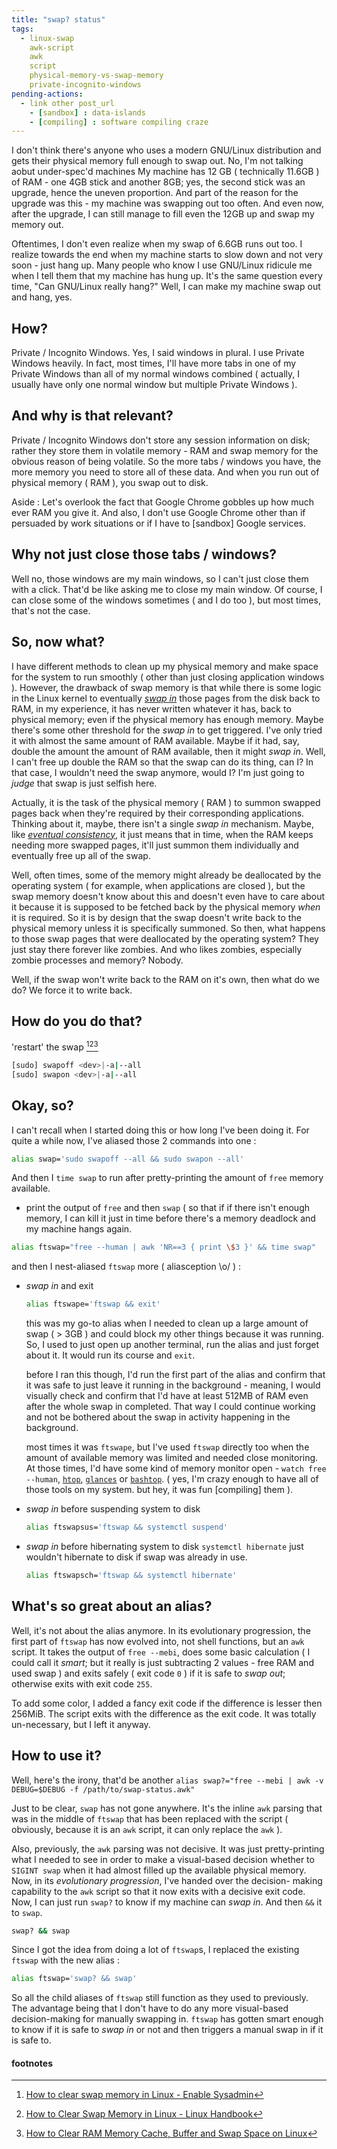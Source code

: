 ```yaml
---
title: "swap? status"
tags:
  - linux-swap
    awk-script
    awk
    script
    physical-memory-vs-swap-memory
    private-incognito-windows
pending-actions:
  - link other post_url
    - [sandbox] : data-islands
    - [compiling] : software compiling craze
---
```


I don't think there's anyone who uses a modern GNU/Linux
distribution and  gets their physical memory full enough
to swap out. No, I'm not talking aobut under-spec'd machines
My machine has 12 GB ( technically 11.6GB ) of RAM - one 4GB
stick and another 8GB; yes, the second stick was an upgrade,
hence the uneven proportion. And part of the reason for the
upgrade was this - my machine was swapping out too often.
And even now, after the upgrade, I can still manage to fill
even the 12GB up and swap my memory out.

Oftentimes, I don't even realize when my swap of 6.6GB runs
out too. I realize towards the end when my machine starts to
slow down and not very soon - just hang up. Many people who
know I use GNU/Linux ridicule me when I tell them that my
machine has hung up. It's the same question every time, "Can
GNU/Linux really hang?" Well, I can make my machine swap out
and hang, yes.

## How?
Private / Incognito Windows. Yes, I said windows in plural.
I use Private Windows heavily. In fact, most times, I'll
have more tabs in one of my Private Windows than all of my
normal windows combined ( actually, I usually have only one
normal window but multiple Private Windows ).

## And why is that relevant?
Private / Incognito Windows don't store any session
information on disk; rather they store them in volatile
memory - RAM and swap memory for the obvious reason of being
volatile. So the more tabs / windows you have, the more
memory you need to store all of these data. And when you run
out of physical memory ( RAM ), you swap out to disk.

Aside : Let's overlook the fact that Google Chrome gobbles
up how much ever RAM you give it. And also, I don't use
Google Chrome other than if persuaded by work situations or
if I have to [sandbox] Google services.

## Why not just close those tabs / windows?
Well no, those windows are my main windows, so I can't just
close them with a click. That'd be like asking me to close
my main window. Of course, I can close some of the windows
sometimes ( and I do too ), but most times, that's not the
case.

## So, now what?
I have different methods to clean up my physical memory and
make space for the system to run smoothly ( other than just
closing application windows ). However, the drawback of swap
memory is that while there is some logic in the Linux kernel
to eventually _[swap in]_ those pages from the disk back to
RAM, in my experience, it has never written whatever it has,
back to physical memory; even if the physical memory has
enough memory. Maybe there's some other threshold for the
_swap in_ to get triggered. I've only tried it with almost
the same amount of RAM available. Maybe if it had, say,
double the amount the amount of RAM available, then it might
_swap in_. Well, I can't free up double the RAM so that the
swap can do its thing, can I? In that case, I wouldn't need
the swap anymore, would I? I'm just going to _judge_ that
swap is just selfish here.

Actually, it is the task of the physical memory ( RAM ) to
summon swapped pages back when they're required by their
corresponding applications. Thinking about it, maybe, there
isn't a single _swap in_ mechanism. Maybe, like _[eventual
consistency]_, it just means that in time, when the RAM
keeps needing more swapped pages, it'll just summon them
individually and eventually free up all of the swap.

Well, often times, some of the memory might already be
deallocated by the operating system ( for example, when
applications are closed ), but the swap memory doesn't know
about this and doesn't even have to care about it because it
is supposed to be fetched back by the physical memory _when_
it is required. So it is by design that the swap doesn't
write back to the physical memory unless it is specifically
summoned. So then, what happens to those swap pages that were
deallocated by the operating system? They just stay there
forever like zombies. And who likes zombies, especially
zombie processes and memory? Nobody.

Well, if the swap won't write back to the RAM on it's own,
then what do we do? We force it to write back.

## How do you do that?
'restart' the swap [^1][^2][^3]
```sh
[sudo] swapoff <dev>|-a|--all
[sudo] swapon <dev>|-a|--all
```

## Okay, so?
I can't recall when I started doing this or how long I've
been doing it. For quite a while now, I've aliased those 2
commands into one :
```sh
alias swap='sudo swapoff --all && sudo swapon --all'
```

And then I `time swap` to run after pretty-printing the
amount of `free` memory available.
* print the output of `free` and then `swap` ( so that if
if there isn't enough memory, I can kill it just in time
before there's a memory deadlock and my machine hangs again.
```sh
alias ftswap="free --human | awk 'NR==3 { print \$3 }' && time swap"
```
and then I nest-aliased `ftswap` more ( aliasception \o/ ) :
  * _swap in_ and exit
    ```sh
    alias ftswape='ftswap && exit'
    ```
    this was my go-to alias when I needed to clean up a
    large amount of swap ( > 3GB ) and could block my other
    things because it was running. So, I used to just open
    up another terminal, run the alias and just forget about
    it. It would run its course and `exit`.

    before I ran this though, I'd run the first part of the
    alias and confirm that it was safe to just leave it
    running in the background - meaning, I would visually
    check and confirm that I'd have at least 512MB of RAM
    even after the whole swap in completed. That way I could
    continue working and not be bothered about the swap in
    activity happening in the background.

    most times it was `ftswape`, but I've used `ftswap`
    directly too when the amount of available memory was
    limited and needed close monitoring. At those times, I'd
    have some kind of memory monitor open - `watch free
    --human`, [`htop`], [`glances`] or [`bashtop`]. ( yes,
    I'm crazy enough to have all of those tools on my system.
    but hey, it was fun [compiling] them ).
  * _swap in_ before suspending system to disk
    ```sh
    alias ftswapsus='ftswap && systemctl suspend'
    ```
  * _swap in_ before hibernating system to disk
    `systemctl hibernate` just wouldn't hibernate to disk
    if swap was already in use.
    ```sh
    alias ftswapsch='ftswap && systemctl hibernate'
    ```

## What's so great about an alias?
Well, it's not about the alias anymore. In its evolutionary
progression, the first part of `ftswap` has now evolved into,
not shell functions, but an `awk` script. It takes the output
of `free --mebi`, does some basic calculation ( I could call
it _smart_; but it really is just subtracting 2 values - free
RAM and used swap ) and exits safely ( exit code `0` ) if
it is safe to _swap out_; otherwise exits with exit code `255`.

<script src="https://gist.github.com/shinenelson/a8a5550eaaefd66658a6d1f10ffbe4dc.js?file=swap-status.awk"></script>

To add some color, I added a fancy exit code if the
difference is lesser then 256MiB. The script exits with the
difference as the exit code. It was totally un-necessary,
but I left it anyway.

## How to use it?
Well, here's the irony, that'd be another `alias swap?="free --mebi | awk -v DEBUG=$DEBUG -f /path/to/swap-status.awk"`

Just to be clear, `swap` has not gone anywhere. It's the
inline `awk` parsing that was in the middle of `ftswap` that
has been replaced with the script ( obviously, because it is
an `awk` script, it can only replace the `awk` ).

Also, previously, the `awk` parsing was not decisive. It was
just pretty-printing what I needed to see in order to make a
visual-based decision whether to `SIGINT swap` when it had
almost filled up the available physical memory. Now, in its
_evolutionary progression_, I've handed over the decision-
making capability to the `awk` script so that it now exits
with a decisive exit code. Now, I can just run `swap?` to
know if my machine can _swap in_. And then `&&` it to `swap`.
```sh
swap? && swap
```

Since I got the idea from doing a lot of `ftswap`s, I replaced
the existing `ftswap` with the new alias :
```sh
alias ftswap='swap? && swap'
```
So all the child aliases of `ftswap` still function as they
used to previously. The advantage being that I don't have to
do any more visual-based decision-making for manually
swapping in. `ftswap` has gotten smart enough to know if it
is safe to _swap in_ or not and then triggers a manual swap
in if it is safe to.

[swap in]: https://askubuntu.com/a/1359
[eventual consistency]: https://en.wikipedia.org/wiki/Eventual_consistency
[`htop`]: https://hisham.hm/htop/
[`glances`]: https://nicolargo.github.io/glances/
[`bashtop`]: https://github.com/aristocratos/bashtop

#### footnotes
[^1]: [How to clear swap memory in Linux - Enable Sysadmin](https://www.redhat.com/sysadmin/clear-swap-linux "How to clear swap memory in Linux - Enable Sysadmin")
[^2]: [How to Clear Swap Memory in Linux - Linux Handbook](https://linuxhandbook.com/clear-swap/ "How to Clear Swap Memory in Linux - Linux Handbook")
[^3]: [How to Clear RAM Memory Cache, Buffer and Swap Space on Linux](https://www.tecmint.com/clear-ram-memory-cache-buffer-and-swap-space-on-linux/ "How to Clear RAM Memory Cache, Buffer and Swap Space on Linux")
